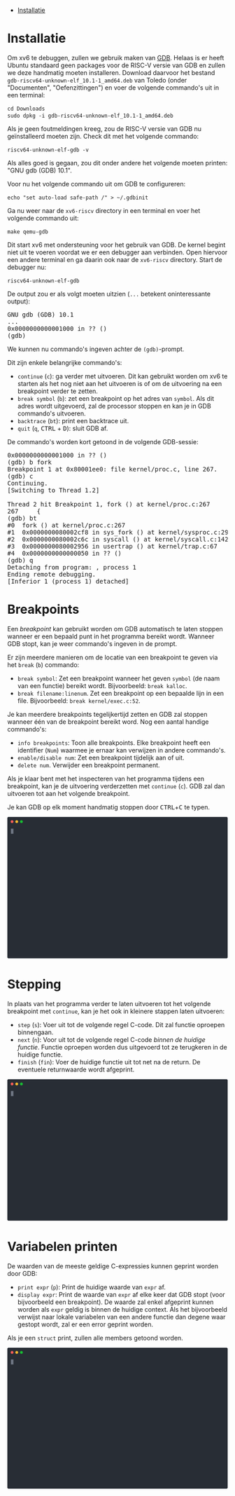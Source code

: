 - [Installatie](#installatie)

# Installatie

Om xv6 te debuggen, zullen we gebruik maken van [GDB][gdb].
Helaas is er heeft Ubuntu standaard geen packages voor de RISC-V versie van GDB en zullen we deze handmatig moeten installeren.
Download daarvoor het bestand `gdb-riscv64-unknown-elf_10.1-1_amd64.deb` van Toledo (onder "Documenten", "Oefenzittingen") en voer de volgende commando's uit in een terminal:

```shell
cd Downloads
sudo dpkg -i gdb-riscv64-unknown-elf_10.1-1_amd64.deb
```

Als je geen foutmeldingen kreeg, zou de RISC-V versie van GDB nu geïnstalleerd moeten zijn.
Check dit met het volgende commando:

```shell
riscv64-unknown-elf-gdb -v
```

Als alles goed is gegaan, zou dit onder andere het volgende moeten printen: "GNU gdb (GDB) 10.1".

Voor nu het volgende commando uit om GDB te configureren:

```shell
echo "set auto-load safe-path /" > ~/.gdbinit
```

Ga nu weer naar de `xv6-riscv` directory in een terminal en voer het volgende commando uit:

```shell
make qemu-gdb
```

Dit start xv6 met ondersteuning voor het gebruik van GDB.
De kernel begint niet uit te voeren voordat we er een debugger aan verbinden.
Open hiervoor een andere terminal en ga daarin ook naar de `xv6-riscv` directory.
Start de debugger nu:

```shell
riscv64-unknown-elf-gdb
```

De output zou er als volgt moeten uitzien (`...` betekent oninteressante output):
<pre>
GNU gdb (GDB) 10.1
...
0x0000000000001000 in ?? ()
(gdb)
</pre>

We kunnen nu commando's ingeven achter de `(gdb)`-prompt.

Dit zijn enkele belangrijke commando's:
- `continue` (`c`): ga verder met uitvoeren.
  Dit kan gebruikt worden om xv6 te starten als het nog niet aan het uitvoeren is of om de uitvoering na een breakpoint verder te zetten.
- `break symbol` (`b`): zet een breakpoint op het adres van `symbol`.
  Als dit adres wordt uitgevoerd, zal de processor stoppen en kan je in GDB commando's uitvoeren.
- `backtrace` (`bt`): print een backtrace uit.
- `quit` (`q`, <kbd>CTRL</kbd> + <kbd>D</kbd>): sluit GDB af.

De commando's worden kort getoond in de volgende GDB-sessie:

<pre>
0x0000000000001000 in ?? ()
(gdb) b fork
Breakpoint 1 at 0x80001ee0: file kernel/proc.c, line 267.
(gdb) c
Continuing.
[Switching to Thread 1.2]

Thread 2 hit Breakpoint 1, fork () at kernel/proc.c:267
267     {
(gdb) bt
#0  fork () at kernel/proc.c:267
#1  0x0000000080002cf8 in sys_fork () at kernel/sysproc.c:29
#2  0x0000000080002c6c in syscall () at kernel/syscall.c:142
#3  0x0000000080002956 in usertrap () at kernel/trap.c:67
#4  0x0000000000000050 in ?? ()
(gdb) q
Detaching from program: , process 1
Ending remote debugging.
[Inferior 1 (process 1) detached]
</pre>

# Breakpoints

Een _breakpoint_ kan gebruikt worden om GDB automatisch te laten stoppen wanneer er een bepaald punt in het programma bereikt wordt.
Wanneer GDB stopt, kan je weer commando's ingeven in de prompt.

Er zijn meerdere manieren om de locatie van een breakpoint te geven via het `break` (`b`) commando:
- `break symbol`: Zet een breakpoint wanneer het geven `symbol` (de naam van een functie) bereikt wordt.
  Bijvoorbeeld: `break kalloc`.
- `break filename:linenum`. Zet een breakpoint op een bepaalde lijn in een file.
  Bijvoorbeeld: `break kernel/exec.c:52`.

Je kan meerdere breakpoints tegelijkertijd zetten en GDB zal stoppen wanneer één van de breakpoint bereikt word.
Nog een aantal handige commando's:
- `info breakpoints`: Toon alle breakpoints.
  Elke breakpoint heeft een identifier (`Num`) waarmee je ernaar kan verwijzen in andere commando's.
- `enable/disable num`: Zet een breakpoint tijdelijk aan of uit.
- `delete num`. Verwijder een breakpoint permanent.

Als je klaar bent met het inspecteren van het programma tijdens een breakpoint, kan je de uitvoering verderzetten met `continue` (`c`).
GDB zal dan uitvoeren tot aan het volgende breakpoint.

Je kan GDB op elk moment handmatig stoppen door <kbd>CTRL</kbd>+<kbd>C</kbd> te typen.

[![asciicast](img/breakpoints.svg)](https://asciinema.org/a/376454)

# Stepping

In plaats van het programma verder te laten uitvoeren tot het volgende breakpoint met `continue`, kan je het ook in kleinere stappen laten uitvoeren:
- `step` (`s`): Voer uit tot de volgende regel C-code.
  Dit zal functie oproepen binnengaan.
- `next` (`n`): Voor uit tot de volgende regel C-code _binnen de huidige functie_.
  Functie oproepen worden dus uitgevoerd tot ze terugkeren in de huidige functie.
- `finish` (`fin`): Voer de huidige functie uit tot net na de return.
  De eventuele returnwaarde wordt afgeprint.

[![asciicast](img/stepping.svg)](https://asciinema.org/a/376462)

# Variabelen printen

De waarden van de meeste geldige C-expressies kunnen geprint worden door GDB:
- `print expr` (`p`): Print de huidige waarde van `expr` af.
- `display expr`: Print de waarde van `expr` af elke keer dat GDB stopt (voor bijvoorbeeld een breakpoint).
  De waarde zal enkel afgeprint kunnen worden als `expr` geldig is binnen de huidige context.
  Als het bijvoorbeeld verwijst naar lokale variabelen van een andere functie dan degene waar gestopt wordt, zal er een error geprint worden.

Als je een `struct` print, zullen alle members getoond worden.

[![asciicast](img/printing.svg)](https://asciinema.org/a/376470)

[gdb]: https://www.gnu.org/software/gdb/
